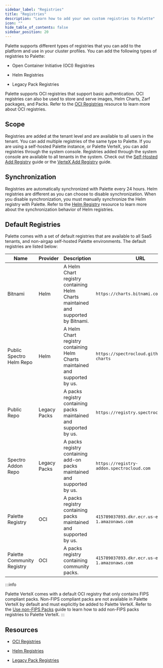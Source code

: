 ```yaml
---
sidebar_label: "Registries"
title: "Registries"
description: "Learn how to add your own custom registries to Palette"
icon: ""
hide_table_of_contents: false
sidebar_position: 20
---
```


Palette supports different types of registries that you can add to the platform and use in your cluster profiles. You can add the following types of registries to Palette:

- Open Container Initiative (OCI) Registries

- Helm Registries

- Legacy Pack Registries

Palette supports OCI registries that support basic authentication. OCI registries can also be used to store and serve images, Helm Charts, Zarf packages, and Packs. Refer to the [OCI Registries](./oci-registry/oci-registry.md) resource to learn more about OCI registries. 

## Scope

Registries are added at the tenant level and are available to all users in the tenant. You can add multiple registries of the same type to Palette. If you are using a self-hosted Palette instance, or Palette VerteX, you can add registries through the system console. Registries added through the system console are available to all tenants in the system. Check out the [Self-Hosted Add Registry](../../enterprise-version/system-management/add-registry.md) guide or the [VerteX Add Registry](../../vertex/system-management/add-registry.md) guide.


## Synchronization

Registries are automatically synchronized with Palette every 24 hours. Helm registries are different as you can choose to disable synchronization. When you disable synchronization, you must manually synchronize the Helm registry with Palette. Refer to the [Helm Registry](helm-charts.md#synchronization-behavior) resource to learn more about the synchronization behavior of Helm registries.



## Default Registries

Palette comes with a set of default registries that are available to all SaaS tenants, and non-airgap self-hosted Palette environments. The default registries are listed below:

| **Name** | **Provider** | **Description** | **URL** | **Base Path** |
| --- | --- | --- | --- | --- |
| Bitnami | Helm | A Helm Chart registry containing Helm Charts maintained and supported by Bitnami. | `https://charts.bitnami.com/bitnami` | - |
| Public Spectro Helm Repo | Helm | A Helm Chart registry containing Helm Charts maintained and supported by us. | `https://spectrocloud.github.io/helm-charts` | - |
| Public Repo | Legacy Packs | A packs registry containing packs maintained and supported by us. |  `https://registry.spectrocloud.com` | - |
| Spectro Addon Repo | Legacy Packs | A packs registry containing add-on packs maintained and supported by us. | `https://registry-addon.spectrocloud.com` | - |
| Palette Registry | OCI | A packs registry containing packs maintained and supported by us. | `415789037893.dkr.ecr.us-east-1.amazonaws.com` | `production` |
| Palette Community Registry| OCI | A packs registry containing community packs. | `415789037893.dkr.ecr.us-east-1.amazonaws.com` | `community` |
 
:::info

Palette VerteX comes with a default OCI registry that only contains FIPS compliant packs. Non-FIPS compliant packs are not available in Palette VerteX by default and must explicitly be added to Palette VerteX. Refer to the [Use non-FIPS Packs](../../vertex/system-management/enable-non-fips-settings/enable-non-fips-settings.md) guide to learn how to add non-FIPS packs registries to Palette VerteX.
:::

 

## Resources

 - [OCI Registries](./oci-registry/oci-registry.md)

 - [Helm Registries](./helm-charts.md)

 - [Legacy Pack Registries](./pack-registries.md)